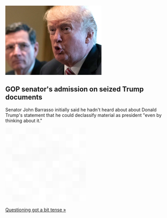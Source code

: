 
![GOP senator's admission on seized Trump documents](./20220926061857.png)
## GOP senator's admission on seized Trump documents

Senator John Barrasso initially said he hadn't heard about about Donald Trump's statement that he could declassify material as president "even by thinking about it."

![pic](../square_bg.png)

[Questioning got a bit tense »](https://www.yahoo.com/gma/trump-cant-declassify-documents-saying-141946229.html)
